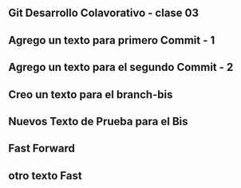 ## Git Desarrollo Colavorativo - clase 03

## Agrego un texto para primero Commit - 1

## Agrego un texto para el segundo Commit - 2

## Creo un texto para el branch-bis

## Nuevos Texto de Prueba para el Bis


## Fast Forward
## otro texto Fast